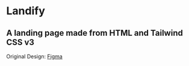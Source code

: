 # Landify

## A landing page made from HTML and Tailwind CSS v3

Original Design: [Figma](<https://www.figma.com/file/PFwtj3dAcnVbtvta8l3utI/Landify---Landing-Page-UI-Kit-v1.1-(Community)?node-id=0%3A1>)

